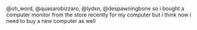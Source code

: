 @oh_word, @quasarobizzaro, @lydxn, @despawningbone
so i bought a computer monitor from the store recently for my computer but i think now i need to buy a new computer as well
